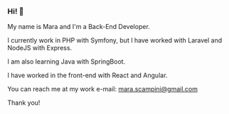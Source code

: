 ### Hi! 👋

My name is Mara and I'm a Back-End Developer.

I currently work in PHP with Symfony, but I have worked with Laravel and NodeJS with Express.

I am also learning Java with SpringBoot.

I have worked in the front-end with React and Angular.

You can reach me at my work e-mail: <mara.scampini@gmail.com>

Thank you!

